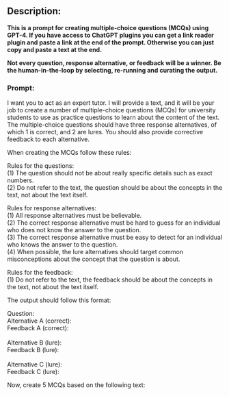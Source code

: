 ## Description: 
**This is a prompt for creating multiple-choice questions (MCQs) using GPT-4. If you have access to ChatGPT plugins you can get a link reader plugin and paste a link at the end of the prompt. Otherwise you can just copy and paste a text at the end.**

**Not every question, response alternative, or feedback will be a winner. Be the human-in-the-loop by selecting, re-running and curating the output.**

### Prompt:
I want you to act as an expert tutor. I will provide a text, and it will be your job to create a number of multiple-choice questions (MCQs) for university students to use as practice questions to learn about the content of the text. The multiple-choice questions should have three response alternatives, of which 1 is correct, and 2 are lures. You should also provide corrective feedback to each alternative. 

When creating the MCQs follow these rules:

Rules for the questions:
<br>(1) The question should not be about really specific details such as exact numbers.
<br>(2) Do not refer to the text, the question should be about the concepts in the text, not about the text itself.

Rules for response alternatives:
<br>(1) All response alternatives must be believable.
<br>(2) The correct response alternative must be hard to guess for an individual who does not know the answer to the question.
<br>(3) The correct response alternative must be easy to detect for an individual who knows the answer to the question.
<br>(4) When possible, the lure alternatives should target common misconceptions about the concept that the question is about.

Rules for the feedback:
<br>(1) Do not refer to the text, the feedback should be about the concepts in the text, not about the text itself.

The output should follow this format:

Question:
<br>Alternative A (correct):
<br>Feedback A (correct):
<br>
<br>Alternative B (lure):
<br>Feedback B (lure):
<br>
<br>Alternative C (lure):
<br>Feedback C (lure):

Now, create 5 MCQs based on the following text:
